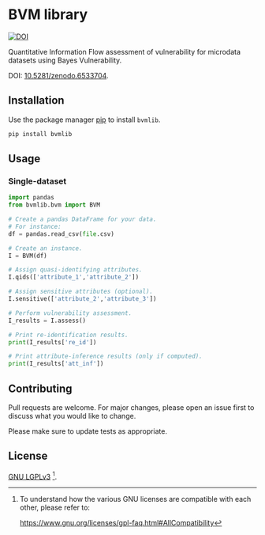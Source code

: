 # BVM library

[![DOI](https://zenodo.org/badge/DOI/10.5281/zenodo.6533704.svg)](https://doi.org/10.5281/zenodo.6533704)

Quantitative Information Flow assessment of vulnerability for microdata datasets using Bayes Vulnerability.

DOI: [10.5281/zenodo.6533704](https://doi.org/10.5281/zenodo.6533704).

## Installation

Use the package manager [pip](https://pip.pypa.io/en/stable/) to install `bvmlib`.

```bash
pip install bvmlib
```

## Usage

### Single-dataset

```python
import pandas
from bvmlib.bvm import BVM

# Create a pandas DataFrame for your data.
# For instance:
df = pandas.read_csv(file.csv)

# Create an instance.
I = BVM(df)

# Assign quasi-identifying attributes.
I.qids(['attribute_1','attribute_2'])

# Assign sensitive attributes (optional).
I.sensitive(['attribute_2','attribute_3'])

# Perform vulnerability assessment.
I_results = I.assess()

# Print re-identification results.
print(I_results['re_id'])

# Print attribute-inference results (only if computed).
print(I_results['att_inf'])
```

## Contributing

Pull requests are welcome. For major changes, please open an issue first to discuss what you would like to change.

Please make sure to update tests as appropriate.

## License

[GNU LGPLv3](https://choosealicense.com/licenses/lgpl-3.0/) [^compatibility].

[^compatibility]:
    To understand how the various GNU licenses are compatible with each other, please refer to:
    
    https://www.gnu.org/licenses/gpl-faq.html#AllCompatibility
